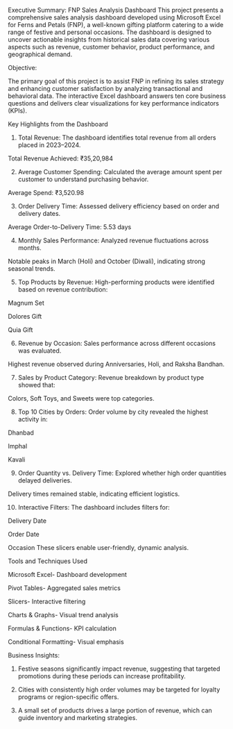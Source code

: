 Executive Summary: FNP Sales Analysis Dashboard
This project presents a comprehensive sales analysis dashboard developed using Microsoft Excel for Ferns and Petals (FNP), a well-known gifting platform catering to a wide range of festive and personal occasions. The dashboard is designed to uncover actionable insights from historical sales data covering various aspects such as revenue, customer behavior, product performance, and geographical demand.

Objective:

The primary goal of this project is to assist FNP in refining its sales strategy and enhancing customer satisfaction by analyzing transactional and behavioral data. The interactive Excel dashboard answers ten core business questions and delivers clear visualizations for key performance indicators (KPIs).

Key Highlights from the Dashboard
1. Total Revenue:
The dashboard identifies total revenue from all orders placed in 2023–2024.

Total Revenue Achieved: ₹35,20,984

2. Average Customer Spending:
Calculated the average amount spent per customer to understand purchasing behavior.

Average Spend: ₹3,520.98

3. Order Delivery Time:
Assessed delivery efficiency based on order and delivery dates.

Average Order-to-Delivery Time: 5.53 days

4. Monthly Sales Performance:
Analyzed revenue fluctuations across months.

Notable peaks in March (Holi) and October (Diwali), indicating strong seasonal trends.

5. Top Products by Revenue:
High-performing products were identified based on revenue contribution:

Magnum Set

Dolores Gift

Quia Gift

6. Revenue by Occasion:
Sales performance across different occasions was evaluated.

Highest revenue observed during Anniversaries, Holi, and Raksha Bandhan.

7. Sales by Product Category:
Revenue breakdown by product type showed that:

Colors, Soft Toys, and Sweets were top categories.

8. Top 10 Cities by Orders:
Order volume by city revealed the highest activity in:

Dhanbad

Imphal

Kavali

9. Order Quantity vs. Delivery Time:
Explored whether high order quantities delayed deliveries.

Delivery times remained stable, indicating efficient logistics.

10. Interactive Filters:
The dashboard includes filters for:

Delivery Date

Order Date

Occasion
These slicers enable user-friendly, dynamic analysis.

Tools and Techniques Used

Microsoft Excel-	Dashboard development

Pivot Tables-	Aggregated sales metrics

Slicers-	Interactive filtering

Charts & Graphs-	Visual trend analysis


Formulas & Functions-	KPI calculation

Conditional Formatting-	Visual emphasis

Business Insights:

1. Festive seasons significantly impact revenue, suggesting that targeted promotions during these periods can increase profitability.

2. Cities with consistently high order volumes may be targeted for loyalty programs or region-specific offers.

3. A small set of products drives a large portion of revenue, which can guide inventory and marketing strategies.
